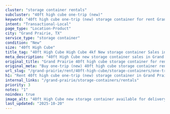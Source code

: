 ```yaml
---
cluster: "storage container rentals"
subcluster: "40ft high cube one-trip (new)"
keyword: "40ft high cube one-trip (new) storage container for rent Grand Prairie, TX"
intent: "Transactional-Local"
page_type: "Location-Product"
city: "Grand Prairie, TX"
service_type: "storage container"
condition: "New"
size: "40ft High Cube"
title_tag: "40ft High Cube High Cube 4kf New storage container Sales in Grand Prairie | LC Container"
meta_description: "40ft High Cube new storage container sales in Grand Prairie. High cube containers with extra height. Fast delivery, competitive pricing. Serving storage containers area. Quote ID: DP9. Call (214) 524-4168 for your free quote today."
original_title: "Grand Prairie 40ft high cube storage container for rent | LC"
original_meta: "Buy one-trip (new) 40ft high cube storage container rent with local delivery in Grand Prairie, TX. LC Container — local Since 2003. Request a fast quote today."
url_slug: "/grand-prairie/rent/40ft-high-cube/storage-containers/one-trip-new"
h1: "Rent 40ft high cube one-trip (new) storage container in Grand Prairie"
internal_links: "/grand-prairie/storage-containers/rentals"
priority: 3
notes: "1"
noindex: true
image_alt: "40ft High Cube new storage container available for delivery in Grand Prairie"
last_updated: "2025-10-20"
---
```


<!-- TODO: Add unique city/inventory copy, images, and internal links here. -->
